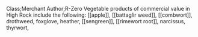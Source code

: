 Class;Merchant Author;R-Zero
Vegetable products of commercial value in High Rock include the following: [[apple]], [[battaglir weed]], [[combwort]], drothweed, foxglove, heather, [[sengreen]], [[rimewort root]], narcissus, thyrwort,  